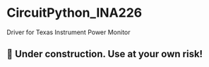 # CircuitPython_INA226
Driver for Texas Instrument Power Monitor

## 🚧 Under construction. Use at your own risk!
